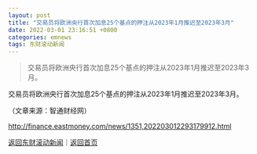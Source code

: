 ```yaml
---
layout: post
title: "交易员将欧洲央行首次加息25个基点的押注从2023年1月推迟至2023年3月"
date: 2022-03-01 23:16:51 +0800
categories: emnews
tags: 东财滚动新闻
---
```

> 交易员将欧洲央行首次加息25个基点的押注从2023年1月推迟至2023年3月。

<p>交易员将欧洲央行首次加息25个基点的押注从2023年1月推迟至2023年3月。</p><p class="em_media">（文章来源：智通财经网）</p>

<http://finance.eastmoney.com/news/1351,202203012293179912.html>

[返回东财滚动新闻](//finews.withounder.com/emnews/)｜[返回首页](//finews.withounder.com/)